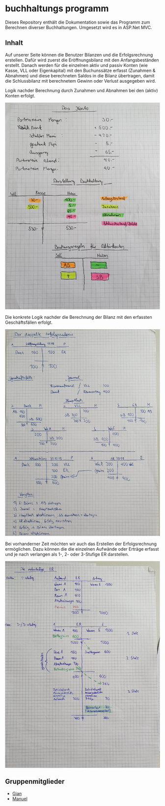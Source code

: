 # buchhaltungs programm
Dieses Repository enthält die Dokumentation sowie das Programm zum Berechnen diverser Buchhaltungen.
Umgesetzt wird es in ASP.Net MVC.

## Inhalt
Auf unserer Seite können die Benutzer Bilanzen und die Erfolgsrechnung erstellen. Dafür wird zuerst die Eröffnungsbilanz mit den Anfangsbeständen erstellt. 
Danach werden für die einzelnen aktiv und passiv Konten (wie Kasse, VLL oder Eigenkapital) mit den Buchunssätze erfasst (Zunahmen & Abnahmen) 
und diese berechneten Saldos in die Bilanz übertragen, damit die Schlussbilanz mit berechnetem Gewinn oder Verlust ausgegeben wird.

Logik nachder Berechnung durch Zunahmen und Abnahmen bei den (aktiv) Konten erfolgt.

![Aktivkonto Kasse](src/Kasse.jpg)
 
Die konkrete Logik nachder die Berechnung der Bilanz mit den erfassten Geschäftsfällen erfolgt.
 
![Bilanz](src/Bilanz.jpg)

Bei vorhanderner Zeit möchten wir auch das Erstellen der Erfolgsrechnung ermöglichen. Dazu können die die einzelnen Aufwände oder Erträge
erfasst und je nach verlangen als 1-, 2- oder 3-Stufige ER darstellen. 

![Erfolgsrechnung](src/Erfolgsrechnung.jpg)

## Gruppenmitglieder
* [Gian](https://github.com/Nichtgian)
* [Manuel](https://github.com/ManuelTroxler)
